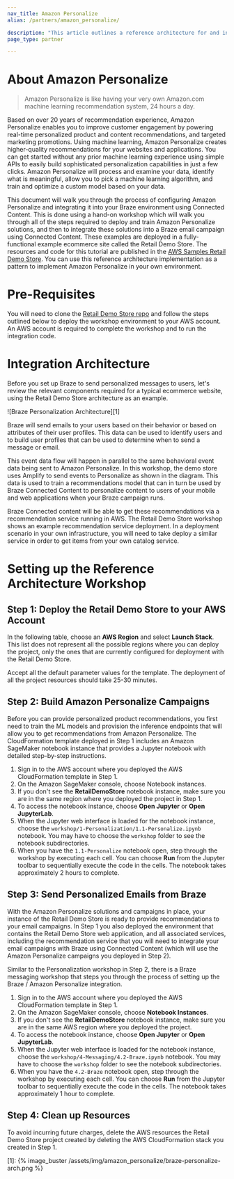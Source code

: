 ```yaml
---
nav_title: Amazon Personalize
alias: /partners/amazon_personalize/

description: "This article outlines a reference architecture for and integration between Braze and Amazon Personalize."
page_type: partner

---
```


# About Amazon Personalize

> Amazon Personalize is like having your very own Amazon.com machine learning recommendation system, 24 hours a day.

Based on over 20 years of recommendation experience, Amazon Personalize enables you to improve customer engagement by powering real-time personalized product and content recommendations, and targeted marketing promotions. Using machine learning, Amazon Personalize creates higher-quality recommendations for your websites and applications. You can get started without any prior machine learning experience using simple APIs to easily build sophisticated personalization capabilities in just a few clicks. Amazon Personalize will process and examine your data, identify what is meaningful, allow you to pick a machine learning algorithm, and train and optimize a custom model based on your data. 

This document will walk you through the process of configuring Amazon Personalize and integrating it into your Braze environment using Connected Content. This is done using a hand-on workshop which will walk you through all of the steps required to deploy and train Amazon Personalize solutions, and then to integrate these solutions into a Braze email campaign using Connected Content.  These examples are deployed in a fully-functional example ecommerce site called the Retail Demo Store.  The resources and code for this tutorial are published in the [AWS Samples Retail Demo Store](https://github.com/aws-samples/retail-demo-store/).  You can use this reference architecture implementation as a pattern to implement Amazon Personalize in your own environment.

# Pre-Requisites

You will need to clone the [Retail Demo Store repo](https://github.com/aws-samples/retail-demo-store/) and follow the steps outlined below to deploy the workshop environment to your AWS account.  An AWS account is required to complete the workshop and to run the integration code.

# Integration Architecture

Before you set up Braze to send personalized messages to users, let's review the relevant components required for a typical ecommerce website, using the Retail Demo Store architecture as an example.

![Braze Personalization Architecture][1] 

Braze will send emails to your users based on their behavior or based on attributes of their user profiles.  This data can be used to identify users and to build user profiles that can be used to determine when to send a message or email.  

This event data flow will happen in parallel to the same behavioral event data being sent to Amazon Personalize. In this workshop, the demo store uses Amplify to send events to Personalize as shown in the diagram. This data is used to train a recommendations model that can in turn be used by Braze Connected Content to personalize content to users of your mobile and web applications when your Braze campaign runs.  

Braze Connected content will be able to get these recommendations via a recommendation service running in AWS.  The Retail Demo Store workshop shows an example recommendation service deployment.  In a deployment scenario in your own infrastructure, you will need to take deploy a similar service in order to get items from your own catalog service.

# Setting up the Reference Architecture Workshop

## Step 1:  Deploy the Retail Demo Store to your AWS Account

In the following table, choose an **AWS Region** and select **Launch Stack**.  This list does not represent all the possible regions where you can deploy the project, only the ones that are currently configured for deployment with the Retail Demo Store.

Accept all the default parameter values for the template.  The deployment of all the project resources should take 25-30 minutes.

## Step 2:  Build Amazon Personalize Campaigns

Before you can provide personalized product recommendations, you first need to train the ML models and provision the inference endpoints that will allow you to get recommendations from Amazon Personalize.  The CloudFormation template deployed in Step 1 includes an Amazon SageMaker notebook instance that provides a Jupyter notebook with detailed step-by-step instructions.

1. Sign in to the AWS account where you deployed the AWS CloudFormation template in Step 1.
2. On the Amazon SageMaker console, choose Notebook instances.
3. If you don't see the **RetailDemoStore** notebook instance, make sure you are in the same region where you deployed the project in Step 1.
4. To access the notebook instance, choose **Open Jupyter** or **Open JupyterLab**.
5. When the Jupyter web interface is loaded for the notebook instance, choose the `workshop/1-Personalization/1.1-Personalize.ipynb` notebook.  You may have to choose the `workshop` folder to see the notebook subdirectories.
6. When you have the `1.1-Personalize` notebook open, step through the workshop by executing each cell.  You can choose **Run** from the Jupyter toolbar to sequentially execute the code in the cells.  The notebook takes approximately 2 hours to complete.

## Step 3:  Send Personalized Emails from Braze

With the Amazon Personalize solutions and campaigns in place, your instance of the Retail Demo Store is ready to provide recommendations to your email campaigns.  In Step 1 you also deployed the environment that contains the Retail Demo Store web application, and all associated services, including the recommendation service that you will need to integrate your email campaigns with Braze using Connected Content (which will use the Amazon Personalize campaigns you deployed in Step 2).  

Similar to the Personalization workshop in Step 2, there is a Braze messaging workshop that steps you through the process of setting up the Braze / Amazon Personalize integration.

1. Sign in to the AWS account where you deployed the AWS CloudFormation template in Step 1.
2. On the Amazon SageMaker console, choose **Notebook Instances**.
3. If you don't see the **RetailDemoStore** notebook instance, make sure you are in the same AWS region where you deployed the project.
4. To access the notebook instance, choose **Open Jupyter** or **Open JupyterLab**.
5. When the Jupyter web interface is loaded for the notebook instance, choose the `workshop/4-Messaging/4.2-Braze.ipynb` notebook. You may have to choose the `workshop` folder to see the notebook subdirectories.
6. When you have the `4.2-Braze` notebook open, step through the workshop by executing each cell.  You can choose **Run** from the Jupyter toolbar to sequentially execute the code in the cells.  The notebook takes approximately 1 hour to complete. 

## Step 4:  Clean up Resources

To avoid incurring future charges, delete the AWS resources the Retail Demo Store project created by deleting the AWS CloudFormation stack you created in Step 1.

[1]: {% image_buster /assets/img/amazon_personalize/braze-personalize-arch.png %}
